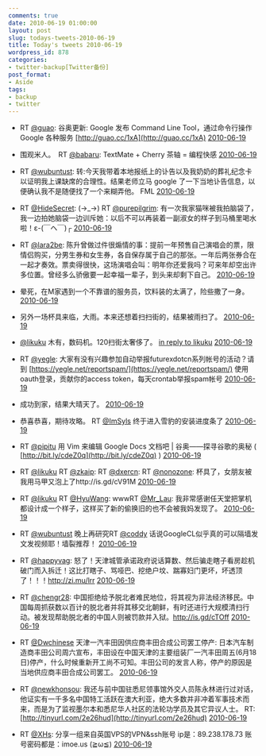 ```yaml
---
comments: true
date: 2010-06-19 01:00:00
layout: post
slug: todays-tweets-2010-06-19
title: Today's tweets 2010-06-19
wordpress_id: 878
categories:
- twitter-backup[Twitter备份]
post_format:
- Aside
tags:
- backup
- twitter
---
```





  * RT [@guao](http://twitter.com/guao): 谷奥更新: Google 发布 Command Line Tool，通过命令行操作 Google 各种服务 [http://guao.cc/1xA](http://guao.cc/1xA) [2010-06-19](http://twitter.com/gfrog/statuses/16509832947)





  * 围观米人。　RT [@babaru](http://twitter.com/babaru): TextMate + Cherry 茶轴 = 编程快感 [2010-06-19](http://twitter.com/gfrog/statuses/16514527999)





  * RT [@wubuntust](http://twitter.com/wubuntust): 转:今天我带着本地报纸上的讣告以及我奶奶的葬礼纪念卡以证明我上课缺席的合理性。结果老师立马 google 了一下当地讣告信息，以便确认我不是随便找了一个来糊弄他。 FML [2010-06-19](http://twitter.com/gfrog/statuses/16514667951)





  * RT [@HideSecret](http://twitter.com/HideSecret): (→_→) RT [@purepilgrim](http://twitter.com/purepilgrim): 有一次我家猫咪被我拍脑袋了，我一边拍她脑袋一边训斥她：以后不可以再装着一副淑女的样子到马桶里喝水啦！ε-(￣ヘ￣)┌ [2010-06-19](http://twitter.com/gfrog/statuses/16517853122)





  * RT [@lara2be](http://twitter.com/lara2be): 陈升曾做过件很煽情的事：提前一年预售自己演唱会的票，限情侣购买，分男生券和女生券，各自保存属于自己的那张。一年后两张券合在一起才奏效。票卖得很快，这场演唱会叫：明年你还爱我吗？可来年却空出许多位置。曾经多么骄傲要一起幸福一辈子，到头来却剩下自己。 [2010-06-19](http://twitter.com/gfrog/statuses/16518188810)





  * 晕死，在M家遇到一个不靠谱的服务员，饮料装的太满了，险些撒了一身。 [2010-06-19](http://twitter.com/gfrog/statuses/16519472187)





  * 另外一场杯具来临，大雨。本来还想着扫扫街的，结果被雨扫了。 [2010-06-19](http://twitter.com/gfrog/statuses/16521124452)





  * [@likuku](http://twitter.com/likuku) 木有，数码机。120扫街太奢侈了。 [in reply to likuku](http://twitter.com/likuku/statuses/16528026980) [2010-06-19](http://twitter.com/gfrog/statuses/16528559262)





  * RT [@yegle](http://twitter.com/yegle): 大家有没有兴趣参加自动举报futurexdotcn系列帐号的活动？请到 [https://yegle.net/reportspam/](https://yegle.net/reportspam/) 使用oauth登录，贡献你的access token，每天crontab举报spam帐号 [2010-06-19](http://twitter.com/gfrog/statuses/16528615672)





  * 成功到家，结果大晴天了。 [2010-06-19](http://twitter.com/gfrog/statuses/16531029659)





  * 恭喜恭喜，期待攻略。 RT [@ImSyls](http://twitter.com/ImSyls) 终于进入雪豹的安装进度条了 [2010-06-19](http://twitter.com/gfrog/statuses/16532365010)





  * RT [@pipitu](http://twitter.com/pipitu)  用 Vim 来编辑 Google Docs 文档吧 | 谷奥——探寻谷歌的奥秘  ( [http://bit.ly/cdeZ0q](http://bit.ly/cdeZ0q) ) [2010-06-19](http://twitter.com/gfrog/statuses/16533314813)





  * RT [@likuku](http://twitter.com/likuku) RT [@zkaip](http://twitter.com/zkaip): RT [@dxercn](http://twitter.com/dxercn): RT [@nonozone](http://twitter.com/nonozone): 杯具了，女朋友被我用马甲又泡上了http://is.gd/cV91M [2010-06-19](http://twitter.com/gfrog/statuses/16534025158)





  * RT [@likuku](http://twitter.com/likuku) RT [@HyuWang](http://twitter.com/HyuWang): wwwRT [@Mr_Lau](http://twitter.com/Mr_Lau): 我非常感谢任天堂把掌机都设计成一个样子，这样买了新的偷换旧的也不会被我妈发现了。 [2010-06-19](http://twitter.com/gfrog/statuses/16534174263)





  * RT [@wubuntust](http://twitter.com/wubuntust) 晚上再研究RT [@coddy](http://twitter.com/coddy) 话说GoogleCL似乎真的可以隔墙发文发视频耶！墙裂推荐！ [2010-06-19](http://twitter.com/gfrog/statuses/16534392626)





  * RT [@happyvag](http://twitter.com/happyvag): 怒了！天津城管承诺政府说话算数、然后骗走瞎子看房趁机破门而入拆迁！这比打瞎子、骂哑巴、挖绝户坟、踹寡妇门更坏，坏透顶了！！！http://zi.mu/lrr [2010-06-19](http://twitter.com/gfrog/statuses/16553725235)





  * RT [@chengr28](http://twitter.com/chengr28): 中国拒绝给予脱北者难民地位，将其视为非法经济移民。中国每周抓获数以百计的脱北者并将其移交北朝鲜，有时还进行大规模清扫行动。被发现帮助脱北者的中国人则被罚款并入狱。http://is.gd/cTOff [2010-06-19](http://twitter.com/gfrog/statuses/16553775112)





  * RT [@Dwchinese](http://twitter.com/Dwchinese) 天津一汽丰田因供应商丰田合成公司罢工停产: 日本汽车制造商丰田公司周六宣布，丰田设在中国天津的主要组装厂一汽丰田周五(6月18日)停产，什么时候重新开工尚不可知。丰田公司的发言人称，停产的原因是当地供应商丰田合成公司罢工。 [2010-06-19](http://twitter.com/gfrog/statuses/16553976645)





  * RT [@newkhonsou](http://twitter.com/newkhonsou): 我还与前中国驻悉尼领事馆外交人员陈永林进行过对话，他证实有一千多名中国特工活跃在澳大利亚，绝大多数并非冲着军事技术而来，而是为了监视墨尔本和悉尼华人社区的法轮功学员及其它异议人士。
RT:  [http://tinyurl.com/2e26hud](http://tinyurl.com/2e26hud) [2010-06-19](http://twitter.com/gfrog/statuses/16554272380)





  * RT [@XHs](http://twitter.com/XHs): 分享一组来自英国VPS的VPN&ssh账号 ip是：89.238.178.73 账号密码都是：imoe.us (≧ω≦) [2010-06-19](http://twitter.com/gfrog/statuses/16554495868)




